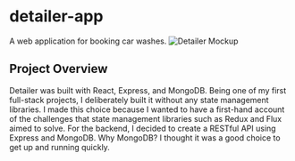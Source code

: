 # detailer-app
A web application for booking car washes.
![Detailer Mockup](https://www.bbenitez.tech/images/01-%20Browser%20Mockup.jpg)

## Project Overview

Detailer was built with React, Express, and MongoDB. Being one of my first full-stack projects, I deliberately built it without any state management libraries. I made this choice because I wanted to have a first-hand account of the challenges that state management libraries such as Redux and Flux aimed to solve. For the backend, I decided to create a RESTful API using Express and MongoDB. Why MongoDB? I thought it was a good choice to get up and running quickly. 

